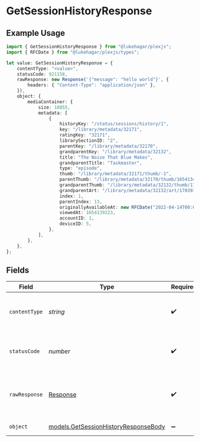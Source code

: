 # GetSessionHistoryResponse

## Example Usage

```typescript
import { GetSessionHistoryResponse } from "@lukehagar/plexjs";
import { RFCDate } from "@lukehagar/plexjs/types";

let value: GetSessionHistoryResponse = {
    contentType: "<value>",
    statusCode: 921158,
    rawResponse: new Response('{"message": "hello world"}', {
        headers: { "Content-Type": "application/json" },
    }),
    object: {
        mediaContainer: {
            size: 10855,
            metadata: [
                {
                    historyKey: "/status/sessions/history/1",
                    key: "/library/metadata/32171",
                    ratingKey: "32171",
                    librarySectionID: "2",
                    parentKey: "/library/metadata/32170",
                    grandparentKey: "/library/metadata/32132",
                    title: "The Noise That Blue Makes",
                    grandparentTitle: "Taskmaster",
                    type: "episode",
                    thumb: "/library/metadata/32171/thumb/-1",
                    parentThumb: "/library/metadata/32170/thumb/1654134301",
                    grandparentThumb: "/library/metadata/32132/thumb/1703933346",
                    grandparentArt: "/library/metadata/32132/art/1703933346",
                    index: 1,
                    parentIndex: 13,
                    originallyAvailableAt: new RFCDate("2022-04-14T00:00:00Z"),
                    viewedAt: 1654139223,
                    accountID: 1,
                    deviceID: 5,
                },
            ],
        },
    },
};
```

## Fields

| Field                                                                              | Type                                                                               | Required                                                                           | Description                                                                        |
| ---------------------------------------------------------------------------------- | ---------------------------------------------------------------------------------- | ---------------------------------------------------------------------------------- | ---------------------------------------------------------------------------------- |
| `contentType`                                                                      | *string*                                                                           | :heavy_check_mark:                                                                 | HTTP response content type for this operation                                      |
| `statusCode`                                                                       | *number*                                                                           | :heavy_check_mark:                                                                 | HTTP response status code for this operation                                       |
| `rawResponse`                                                                      | [Response](https://developer.mozilla.org/en-US/docs/Web/API/Response)              | :heavy_check_mark:                                                                 | Raw HTTP response; suitable for custom response parsing                            |
| `object`                                                                           | [models.GetSessionHistoryResponseBody](../models/getsessionhistoryresponsebody.md) | :heavy_minus_sign:                                                                 | List of Plex Sessions                                                              |